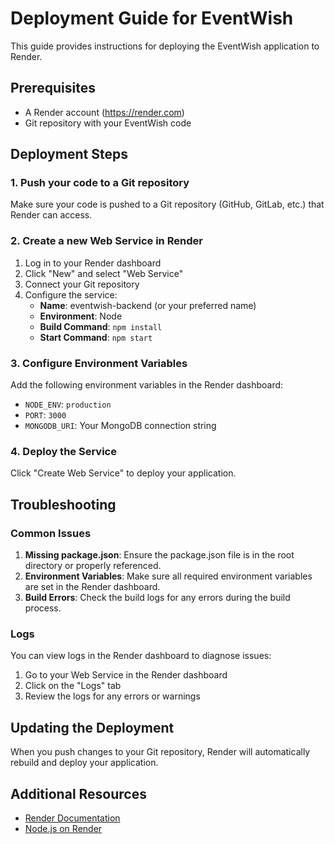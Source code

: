 # Deployment Guide for EventWish

This guide provides instructions for deploying the EventWish application to Render.

## Prerequisites

- A Render account (https://render.com)
- Git repository with your EventWish code

## Deployment Steps

### 1. Push your code to a Git repository

Make sure your code is pushed to a Git repository (GitHub, GitLab, etc.) that Render can access.

### 2. Create a new Web Service in Render

1. Log in to your Render dashboard
2. Click "New" and select "Web Service"
3. Connect your Git repository
4. Configure the service:
   - **Name**: eventwish-backend (or your preferred name)
   - **Environment**: Node
   - **Build Command**: `npm install`
   - **Start Command**: `npm start`

### 3. Configure Environment Variables

Add the following environment variables in the Render dashboard:

- `NODE_ENV`: `production`
- `PORT`: `3000`
- `MONGODB_URI`: Your MongoDB connection string

### 4. Deploy the Service

Click "Create Web Service" to deploy your application.

## Troubleshooting

### Common Issues

1. **Missing package.json**: Ensure the package.json file is in the root directory or properly referenced.
2. **Environment Variables**: Make sure all required environment variables are set in the Render dashboard.
3. **Build Errors**: Check the build logs for any errors during the build process.

### Logs

You can view logs in the Render dashboard to diagnose issues:

1. Go to your Web Service in the Render dashboard
2. Click on the "Logs" tab
3. Review the logs for any errors or warnings

## Updating the Deployment

When you push changes to your Git repository, Render will automatically rebuild and deploy your application.

## Additional Resources

- [Render Documentation](https://render.com/docs)
- [Node.js on Render](https://render.com/docs/deploy-node-express-app) 